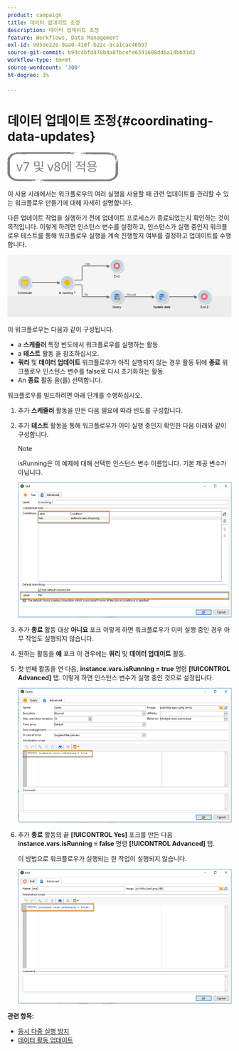 ```yaml
---
product: campaign
title: 데이터 업데이트 조정
description: 데이터 업데이트 조정
feature: Workflows, Data Management
exl-id: 9959e22e-9aa0-410f-b22c-9ca1cac46b97
source-git-commit: b94c4bfd478b4a8fbcefe6341608dd6a14bb31d3
workflow-type: tm+mt
source-wordcount: '300'
ht-degree: 3%

---
```


# 데이터 업데이트 조정{#coordinating-data-updates}

![](../../assets/common.svg)

이 사용 사례에서는 워크플로우의 여러 실행을 사용할 때 관련 업데이트를 관리할 수 있는 워크플로우 만들기에 대해 자세히 설명합니다.

다른 업데이트 작업을 실행하기 전에 업데이트 프로세스가 종료되었는지 확인하는 것이 목적입니다. 이렇게 하려면 인스턴스 변수를 설정하고, 인스턴스가 실행 중인지 워크플로우 테스트를 통해 워크플로우 실행을 계속 진행할지 여부를 결정하고 업데이트를 수행합니다.

![](assets/uc_dataupdate_wkf.png)

이 워크플로우는 다음과 같이 구성됩니다.

* a **스케줄러** 특정 빈도에서 워크플로우를 실행하는 활동.
* a **테스트** 활동 을 참조하십시오.
* **쿼리** 및 **데이터 업데이트** 워크플로우가 아직 실행되지 않는 경우 활동 뒤에 **종료** 워크플로우 인스턴스 변수를 false로 다시 초기화하는 활동.
* An **종료** 활동 을(를) 선택합니다.

워크플로우를 빌드하려면 아래 단계를 수행하십시오.

1. 추가 **스케줄러** 활동을 만든 다음 필요에 따라 빈도를 구성합니다.
1. 추가 **테스트** 활동을 통해 워크플로우가 이미 실행 중인지 확인한 다음 아래와 같이 구성합니다.

   >[!NOTE]
   >
   >isRunning은 이 예제에 대해 선택한 인스턴스 변수 이름입니다. 기본 제공 변수가 아닙니다.

   ![](assets/uc_dataupdate_test.png)

1. 추가 **종료** 활동 대상 **아니요** 포크 이렇게 하면 워크플로우가 이미 실행 중인 경우 아무 작업도 실행되지 않습니다.
1. 원하는 활동을 **예** 포크 이 경우에는 **쿼리** 및 **데이터 업데이트** 활동.
1. 첫 번째 활동을 연 다음, **instance.vars.isRunning = true** 명령 **[!UICONTROL Advanced]** 탭. 이렇게 하면 인스턴스 변수가 실행 중인 것으로 설정됩니다.

   ![](assets/uc_dataupdate_query.png)

1. 추가 **종료** 활동의 끝 **[!UICONTROL Yes]** 포크를 만든 다음 **instance.vars.isRunning = false** 명령 **[!UICONTROL Advanced]** 탭.

   이 방법으로 워크플로우가 실행되는 한 작업이 실행되지 않습니다.

   ![](assets/uc_dataupdate_end.png)

**관련 항목:**

* [동시 다중 실행 방지](monitoring-workflow-execution.md#preventing-simultaneous-multiple-executions)
* [데이터 활동 업데이트](update-data.md)
